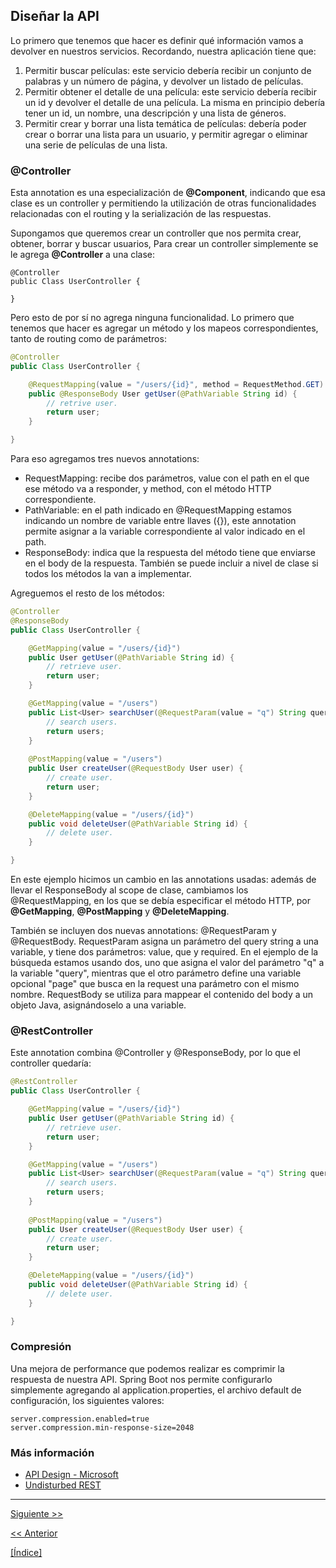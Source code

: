 Diseñar la API
---
Lo primero que tenemos que hacer es definir qué información vamos a devolver en nuestros servicios. Recordando, nuestra aplicación tiene que:

1. Permitir buscar películas: este servicio debería recibir  un conjunto de palabras y un número de página, y devolver un listado de películas.
2. Permitir obtener el detalle de una película: este servicio debería recibir un id y devolver el detalle de una película. La misma en principio debería tener un id, un nombre, una descripción y una lista de géneros.
3. Permitir crear y borrar una lista temática de películas: debería poder crear o borrar una lista para un usuario, y permitir agregar o eliminar una serie de películas de una lista.

### @Controller
Esta annotation es una especialización de **@Component**, indicando que esa clase es un controller y permitiendo la utilización de otras funcionalidades relacionadas con el routing y la serialización de las respuestas.

Supongamos que queremos crear un controller que nos permita crear, obtener, borrar y buscar usuarios, Para crear un controller simplemente se le agrega **@Controller** a una clase:

```
@Controller
public Class UserController {

}
```

Pero esto de por sí no agrega ninguna funcionalidad. Lo primero que tenemos que hacer es agregar un método y los mapeos correspondientes, tanto de routing como de parámetros:
```java
@Controller
public Class UserController {

    @RequestMapping(value = "/users/{id}", method = RequestMethod.GET)
    public @ResponseBody User getUser(@PathVariable String id) {
        // retrive user.
        return user;
    }

}
```

Para eso agregamos tres nuevos annotations:
* RequestMapping: recibe dos parámetros, value con el path en el que ese método va a responder, y method, con el método HTTP correspondiente.
* PathVariable: en el path indicado en @RequestMapping estamos indicando un nombre de variable entre llaves ({}), este annotation permite asignar a la variable correspondiente al valor indicado en el path.
* ResponseBody: indica que la respuesta del método tiene que enviarse en el body de la respuesta. También se puede incluir a nivel de clase si todos los métodos la van a implementar.

Agreguemos el resto de los métodos:

```java
@Controller
@ResponseBody 
public Class UserController {

    @GetMapping(value = "/users/{id}")
    public User getUser(@PathVariable String id) {
        // retrieve user.
        return user;
    }

    @GetMapping(value = "/users")
    public List<User> searchUser(@RequestParam(value = "q") String query, @RequestParam Optional<Integer> page) {
        // search users.
        return users;
    }
    
    @PostMapping(value = "/users")
    public User createUser(@RequestBody User user) {
        // create user.
        return user;
    }

    @DeleteMapping(value = "/users/{id}")
    public void deleteUser(@PathVariable String id) {
        // delete user.
    }

}
```

En este ejemplo hicimos un cambio en las annotations usadas: además de llevar el ResponseBody al scope de clase, cambiamos los @RequestMapping, en los que se debía especificar el método HTTP, por **@GetMapping**, **@PostMapping** y **@DeleteMapping**. 

También se incluyen dos nuevas annotations: @RequestParam y @RequestBody. RequestParam asigna un parámetro del query string a una variable, y tiene dos parámetros: value, que  y required. En el ejemplo de la búsqueda estamos usando dos, uno que asigna el valor del parámetro "q" a la variable "query", mientras que el otro parámetro define una variable opcional "page" que busca en la request una parámetro con el mismo nombre. RequestBody se utiliza para mappear el contenido del body a un objeto Java, asignándoselo a una variable. 

### @RestController
Este annotation combina @Controller y @ResponseBody, por lo que el controller quedaría:
```java
@RestController
public Class UserController {

    @GetMapping(value = "/users/{id}")
    public User getUser(@PathVariable String id) {
        // retrieve user.
        return user;
    }

    @GetMapping(value = "/users")
    public List<User> searchUser(@RequestParam(value = "q") String query, @RequestParam Optional<Integer> page) {
        // search users.
        return users;
    }
    
    @PostMapping(value = "/users")
    public User createUser(@RequestBody User user) {
        // create user.
        return user;
    }

    @DeleteMapping(value = "/users/{id}")
    public void deleteUser(@PathVariable String id) {
        // delete user.
    }

}
```

### Compresión
Una mejora de performance que podemos realizar es comprimir la respuesta de nuestra API. Spring Boot nos permite configurarlo simplemente agregando al application.properties, el archivo default de configuración, los siguientes valores:
```properties
server.compression.enabled=true
server.compression.min-response-size=2048
```

### Más información
* [API Design - Microsoft](https://docs.microsoft.com/en-us/azure/architecture/best-practices/api-design)
* [Undisturbed REST](https://www.mulesoft.com/lp/ebook/api/restbook)
 
 
--- 
[Siguiente >>](https://github.com/gamestoy/checkout-spring-tutorial/tree/03_webservices)

[<< Anterior](https://github.com/gamestoy/das-spring-boot/tree/01_create_project)

[[Índice]](https://github.com/gamestoy/das-spring-boot#%C3%ADndice)
